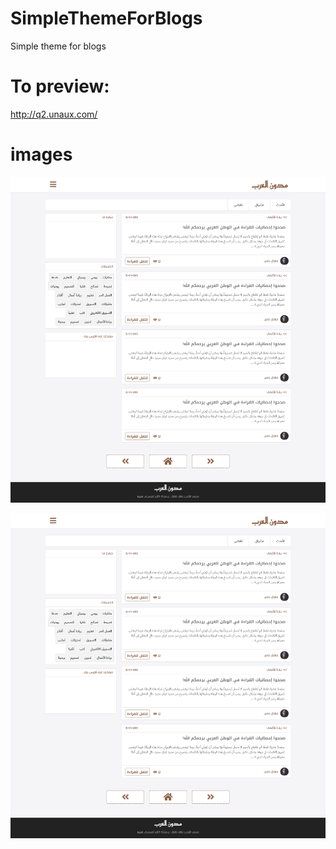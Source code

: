 # SimpleThemeForBlogs
Simple theme for blogs

# To preview:
http://q2.unaux.com/

# images
![image 1 of Arab-Blogger.. simple blog](./arbg1.png)

![image 2 of Arab-Blogger.. simple blog](./arbg1.png)